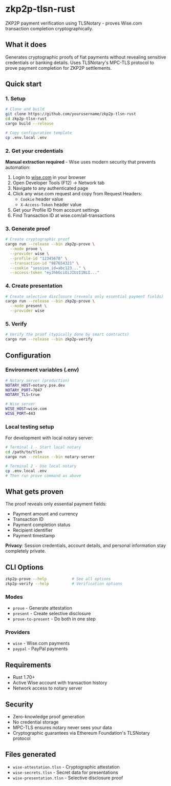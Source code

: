 # zkp2p-tlsn-rust

ZKP2P payment verification using TLSNotary - proves Wise.com transaction completion cryptographically.

## What it does

Generates cryptographic proofs of fiat payments without revealing sensitive credentials or banking details. Uses TLSNotary's MPC-TLS protocol to prove payment completion for ZKP2P settlements.

## Quick start

### 1. Setup

```bash
# Clone and build
git clone https://github.com/yourusername/zkp2p-tlsn-rust
cd zkp2p-tlsn-rust
cargo build --release

# Copy configuration template  
cp .env.local .env
```

### 2. Get your credentials

**Manual extraction required** - Wise uses modern security that prevents automation:

1. Login to [wise.com](https://wise.com) in your browser
2. Open Developer Tools (F12) → Network tab  
3. Navigate to any authenticated page
4. Click any wise.com request and copy from Request Headers:
   - `Cookie` header value
   - `X-Access-Token` header value
5. Get your Profile ID from account settings
6. Find Transaction ID at wise.com/all-transactions

### 3. Generate proof

```bash
# Create cryptographic proof
cargo run --release --bin zkp2p-prove \
  --mode prove \
  --provider wise \
  --profile-id "12345678" \
  --transaction-id "987654321" \
  --cookie "session_id=abc123..." \
  --access-token "eyJhbGciOiJIUzI1NiI..."
```

### 4. Create presentation

```bash
# Create selective disclosure (reveals only essential payment fields)
cargo run --release --bin zkp2p-prove \
  --mode present \
  --provider wise
```

### 5. Verify

```bash
# Verify the proof (typically done by smart contracts)
cargo run --release --bin zkp2p-verify
```

## Configuration

### Environment variables (.env)

```bash
# Notary server (production)
NOTARY_HOST=notary.pse.dev
NOTARY_PORT=7047
NOTARY_TLS=true

# Wise server  
WISE_HOST=wise.com
WISE_PORT=443
```

### Local testing setup

For development with local notary server:

```bash
# Terminal 1 - Start local notary
cd /path/to/tlsn
cargo run --release --bin notary-server

# Terminal 2 - Use local notary
cp .env.local .env
# Then run prove command as above
```

## What gets proven

The proof reveals only essential payment fields:
- Payment amount and currency
- Transaction ID  
- Payment completion status
- Recipient identifier
- Payment timestamp

**Privacy**: Session credentials, account details, and personal information stay completely private.

## CLI Options

```bash
zkp2p-prove --help           # See all options
zkp2p-verify --help          # Verification options
```

### Modes
- `prove` - Generate attestation 
- `present` - Create selective disclosure
- `prove-to-present` - Do both in one step

### Providers  
- `wise` - Wise.com payments
- `paypal` - PayPal payments  

## Requirements

- Rust 1.70+
- Active Wise account with transaction history
- Network access to notary server

## Security

- Zero-knowledge proof generation
- No credential storage
- MPC-TLS ensures notary never sees your data
- Cryptographic guarantees via Ethereum Foundation's TLSNotary protocol

## Files generated

- `wise-attestation.tlsn` - Cryptographic attestation  
- `wise-secrets.tlsn` - Secret data for presentations
- `wise-presentation.tlsn` - Selective disclosure proof